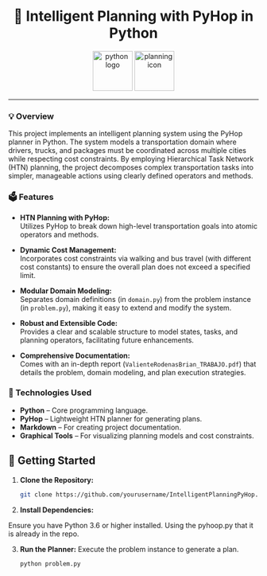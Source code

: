 <div align="center">
<h1>🚚 Intelligent Planning with PyHop in Python</h1>
<img src="https://cdn.jsdelivr.net/gh/devicons/devicon/icons/python/python-original.svg" height="80" alt="python logo" />
<img src="https://upload.wikimedia.org/wikipedia/commons/0/0f/Plan.svg" height="80" alt="planning icon" />
</div>

---

### 💡 Overview
This project implements an intelligent planning system using the PyHop planner in Python. The system models a transportation domain where drivers, trucks, and packages must be coordinated across multiple cities while respecting cost constraints. By employing Hierarchical Task Network (HTN) planning, the project decomposes complex transportation tasks into simpler, manageable actions using clearly defined operators and methods.

### 🗳 Features
- **HTN Planning with PyHop:**  
  Utilizes PyHop to break down high-level transportation goals into atomic operators and methods.
  
- **Dynamic Cost Management:**  
  Incorporates cost constraints via walking and bus travel (with different cost constants) to ensure the overall plan does not exceed a specified limit.
  
- **Modular Domain Modeling:**  
  Separates domain definitions (in `domain.py`) from the problem instance (in `problem.py`), making it easy to extend and modify the system.
  
- **Robust and Extensible Code:**  
  Provides a clear and scalable structure to model states, tasks, and planning operators, facilitating future enhancements.

- **Comprehensive Documentation:**  
  Comes with an in-depth report (`ValienteRodenasBrian_TRABAJO.pdf`) that details the problem, domain modeling, and plan execution strategies.

### 📌 Technologies Used
- **Python** – Core programming language.
- **PyHop** – Lightweight HTN planner for generating plans.
- **Markdown** – For creating project documentation.
- **Graphical Tools** – For visualizing planning models and cost constraints.

## 📖 Getting Started

1. **Clone the Repository:**
   ```bash
   git clone https://github.com/yourusername/IntelligentPlanningPyHop.git

2. **Install Dependencies:**

Ensure you have Python 3.6 or higher installed. Using the pyhoop.py that it is already in the repo.

3. **Run the Planner:** Execute the problem instance to generate a plan.
   ```bash
   python problem.py
